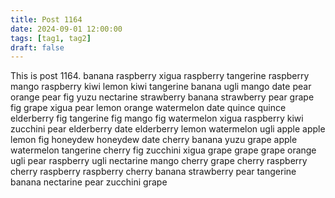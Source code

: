 ```yaml
---
title: Post 1164
date: 2024-09-01 12:00:00
tags: [tag1, tag2]
draft: false
---
```

This is post 1164.
banana
raspberry
xigua
raspberry
tangerine
raspberry
mango
raspberry
kiwi
lemon
kiwi
tangerine
banana
ugli
mango
date
pear
orange
pear
fig
yuzu
nectarine
strawberry
banana
strawberry
pear
grape
fig
grape
xigua
pear
lemon
orange
watermelon
date
quince
quince
elderberry
fig
tangerine
fig
mango
fig
watermelon
xigua
raspberry
kiwi
zucchini
pear
elderberry
date
elderberry
lemon
watermelon
ugli
apple
apple
lemon
fig
honeydew
honeydew
date
cherry
banana
yuzu
grape
apple
watermelon
tangerine
cherry
fig
zucchini
xigua
grape
grape
grape
orange
ugli
pear
raspberry
ugli
nectarine
mango
cherry
grape
cherry
raspberry
cherry
raspberry
raspberry
cherry
banana
strawberry
pear
tangerine
banana
nectarine
pear
zucchini
grape
